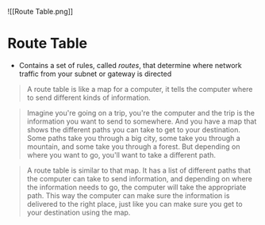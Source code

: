 ![[Route Table.png]]
# Route Table
- Contains a set of rules, called *routes*, that determine where network traffic from your subnet or gateway is directed

> A route table is like a map for a computer, it tells the computer where to send different kinds of information.

>Imagine you're going on a trip, you're the computer and the trip is the information you want to send to somewhere. And you have a map that shows the different paths you can take to get to your destination. Some paths take you through a big city, some take you through a mountain, and some take you through a forest. But depending on where you want to go, you'll want to take a different path.

>A route table is similar to that map. It has a list of different paths that the computer can take to send information, and depending on where the information needs to go, the computer will take the appropriate path. This way the computer can make sure the information is delivered to the right place, just like you can make sure you get to your destination using the map.
